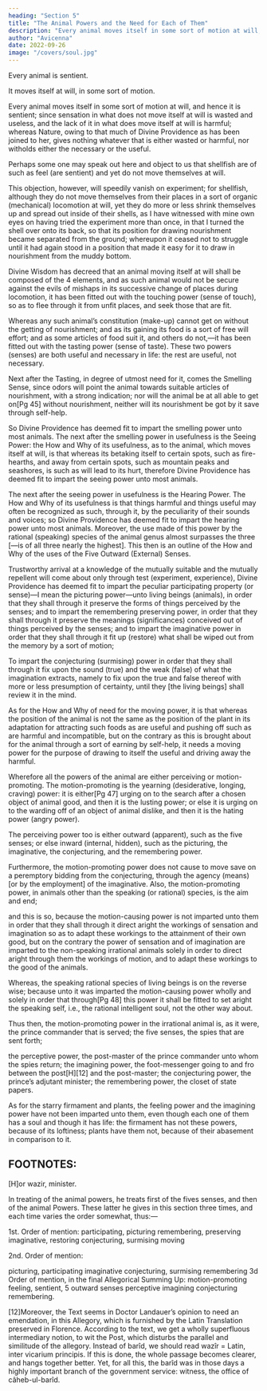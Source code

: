 ```yaml
---
heading: "Section 5"
title: "The Animal Powers and the Need for Each of Them"
description: "Every animal moves itself in some sort of motion at will, and hence it is sentient; since sensation in what does not move itself at will is wasted and useless, and the lack of it in what does move itself at will is harmful"
author: "Avicenna"
date: 2022-09-26
image: "/covers/soul.jpg"
---
```



<!-- Specification of the Animal Powers, and Mention of the Need there is for Each One of Them. -->

Every animal is sentient. 

It moves itself at will, in some sort of motion. 

Every animal moves itself in some sort of motion at will, and hence it is sentient; since sensation in what does not move itself at will is wasted and useless, and the lack of it in what does move itself at will is harmful; whereas Nature, owing to that much of Divine Providence as has been joined to her, gives nothing whatever that is either wasted or harmful, nor witholds either the necessary or the useful. 

Perhaps some one may speak out here and object to us that shellfish are of such as feel (are sentient) and yet do not move themselves at will. 

This objection, however, will speedily vanish on experiment; for shellfish, although they do not move themselves from their places in a sort of organic (mechanical) locomotion at will, yet they do more or less shrink themselves up and spread out inside of their shells, as I have witnessed with mine own eyes on having tried the experiment more than once, in that I turned the shell over onto its back, so that its position for drawing nourishment became separated from the ground; whereupon it ceased not to struggle until it had again stood in a position that made it easy for it to draw in nourishment from the muddy bottom.

<!-- And now that this has become surely certain for us, we shall further say: -->

Divine Wisdom has decreed that an animal moving itself at will shall be composed of the 4 elements, and as such animal would not be secure against the evils of mishaps in its successive change of places during locomotion, it has been fitted out with the touching power (sense of touch), so as to flee through it from unfit places, and seek those that are fit.

Whereas any such animal’s constitution (make-up) cannot get on without the getting of nourishment; and as its gaining its food is a sort of free will effort; and as some articles of food suit it, and others do not,—it has been fitted out with the tasting power (sense of taste). These two powers (senses) are both useful and necessary in life: the rest are useful, not necessary.

Next after the Tasting, in degree of utmost need for it, comes the Smelling Sense, since odors will point the animal towards suitable articles of nourishment, with a strong indication; nor will the animal be at all able to get on[Pg 45] without nourishment, neither will its nourishment be got by it save through self-help. 

So Divine Providence has deemed fit to impart the smelling power unto most animals. The next after the smelling power in usefulness is the Seeing Power: the How and Why of its usefulness, as to the animal, which moves itself at will, is that whereas its betaking itself to certain spots, such as fire-hearths, and away from certain spots, such as mountain peaks and seashores, is such as will lead to its hurt, therefore Divine Providence has deemed fit to impart the seeing power unto most animals. 

The next after the seeing power in usefulness is the Hearing Power. The How and Why of its usefulness is that things harmful and things useful may often be recognized as such, through it, by the peculiarity of their sounds and voices; so Divine Providence has deemed fit to impart the hearing power unto most animals. Moreover, the use made of this power by the rational (speaking) species of the animal genus almost surpasses the three [—is of all three nearly the highest]. This then is an outline of the How and Why of the uses of the Five Outward (External) Senses.

Trustworthy arrival at a knowledge of the mutually suitable and the mutually repellent will come about only through test (experiment, experience), Divine Providence has deemed fit to impart the peculiar participating property (or sense)—I mean the picturing power—unto living beings (animals), in order that they shall through it preserve the forms of things perceived by the senses; and to impart the remembering preserving power, in order that they shall through it preserve the meanings (significances) conceived out of things perceived by the senses; and to impart the imaginative power in order that they shall through it fit up (restore) what shall be wiped out from the memory by a sort of motion;

To impart the conjecturing (surmising) power in order that they shall through it fix upon the sound (true) and the weak (false) of what the imagination extracts, namely to fix upon the true and false thereof with more or less presumption of certainty, until they [the living beings] shall review it in the mind.

As for the How and Why of need for the moving power, it is that whereas the position of the animal is not the same as the position of the plant in its adaptation for attracting such foods as are useful and pushing off such as are harmful and incompatible, but on the contrary as this is brought about for the animal through a sort of earning by self-help, it needs a moving power for the purpose of drawing to itself the useful and driving away the harmful. 

Wherefore all the powers of the animal are either perceiving or motion-promoting. The motion-promoting is the yearning (desiderative, longing, craving) power: it is either[Pg 47] urging on to the search after a chosen object of animal good, and then it is the lusting power; or else it is urging on to the warding off of an object of animal dislike, and then it is the hating power (angry power).

The perceiving power too is either outward (apparent), such as the five senses; or else inward (internal, hidden), such as the picturing, the imaginative, the conjecturing, and the remembering power.

Furthermore, the motion-promoting power does not cause to move save on a peremptory bidding from the conjecturing, through the agency (means) [or by the employment] of the imaginative. Also, the motion-promoting power, in animals other than the speaking (or rational) species, is the aim and end; 

and this is so, because the motion-causing power is not imparted unto them in order that they shall through it direct aright the workings of sensation and imagination so as to adapt these workings to the attainment of their own good, but on the contrary the power of sensation and of imagination are imparted to the non-speaking irrational animals solely in order to direct aright through them the workings of motion, and to adapt these workings to the good of the animals. 

Whereas, the speaking rational species of living beings is on the reverse wise; because unto it was imparted the motion-causing power wholly and solely in order that through[Pg 48] this power it shall be fitted to set aright the speaking self, i.e., the rational intelligent soul, not the other way about.

Thus then, the motion-promoting power in the irrational animal is, as it were, the prince commander that is served; the five senses, the spies that are sent forth; 

the perceptive power, the post-master of the prince commander unto whom the spies return; the imagining power, the foot-messenger going to and fro between the post[H][12] and the post-master; the conjecturing power, the prince’s adjutant minister; the remembering power, the closet of state papers.

As for the starry firmament and plants, the feeling power and the imagining power have not been imparted unto them, even though each one of them has a soul and though it has life: the firmament has not these powers, because of its loftiness; plants have them not, because of their abasement in comparison to it.


## FOOTNOTES:

[H]or wazir, minister.

In treating of the animal powers, he treats first of the fives senses, and then of the animal Powers. These latter he gives in this section three times, and each time varies the order somewhat, thus:—

1st. Order of mention:
participating, picturing
remembering, preserving
imaginative, restoring
conjecturing, surmising
moving

2nd. Order of mention: 

picturing, participating imaginative
conjecturing, surmising remembering
3d Order of mention, in the final Allegorical Summing Up:
motion-promoting feeling, sentient, 5 outward senses
perceptive imagining conjecturing remembering.

[12]Moreover, the Text seems in Doctor Landauer’s opinion to need an emendation, in this Allegory, which is furnished by the Latin Translation preserved in Florence. According to the text, we get a wholly superfluous intermediary notion, to wit the Post, which disturbs the parallel and similitude of the allegory. Instead of barîd, we should read wazîr = Latin, inter vicarium principis. If this is done, the whole passage becomes clearer, and hangs together better. Yet, for all this, the barîd was in those days a highly important branch of the government service: witness, the office of câheb-ul-barîd.


